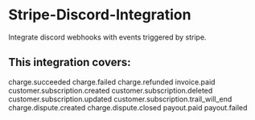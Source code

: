 # Stripe-Discord-Integration
Integrate discord webhooks with events triggered by stripe.

## This integration covers:
charge.succeeded
charge.failed
charge.refunded
invoice.paid
customer.subscription.created
customer.subscription.deleted
customer.subscription.updated
customer.subscription.trail_will_end
charge.dispute.created
charge.dispute.closed
payout.paid
payout.failed
